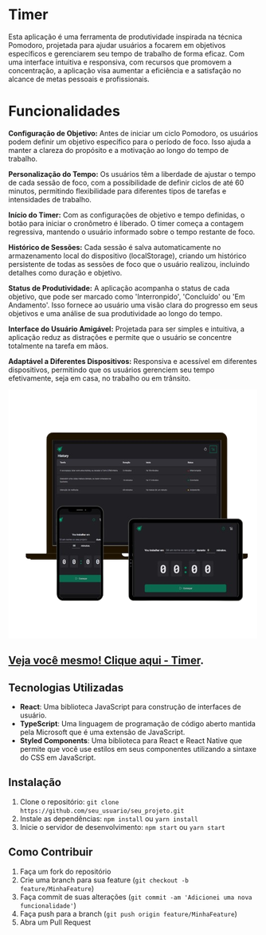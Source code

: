 # Timer

Esta aplicação é uma ferramenta de produtividade inspirada na técnica Pomodoro, projetada para ajudar usuários a focarem em objetivos específicos e gerenciarem seu tempo de trabalho de forma eficaz. Com uma interface intuitiva e responsiva, com recursos que promovem a concentração, a aplicação visa aumentar a eficiência e a satisfação no alcance de metas pessoais e profissionais.

# Funcionalidades

**Configuração de Objetivo:** Antes de iniciar um ciclo Pomodoro, os usuários podem definir um objetivo específico para o período de foco. Isso ajuda a manter a clareza do propósito e a motivação ao longo do tempo de trabalho.

**Personalização do Tempo:** Os usuários têm a liberdade de ajustar o tempo de cada sessão de foco, com a possibilidade de definir ciclos de até 60 minutos, permitindo flexibilidade para diferentes tipos de tarefas e intensidades de trabalho.

**Início do Timer:** Com as configurações de objetivo e tempo definidas, o botão para iniciar o cronômetro é liberado. O timer começa a contagem regressiva, mantendo o usuário informado sobre o tempo restante de foco.

**Histórico de Sessões:** Cada sessão é salva automaticamente no armazenamento local do dispositivo (localStorage), criando um histórico persistente de todas as sessões de foco que o usuário realizou, incluindo detalhes como duração e objetivo.

**Status de Produtividade:** A aplicação acompanha o status de cada objetivo, que pode ser marcado como 'Interronpido', 'Concluído' ou 'Em Andamento'. Isso fornece ao usuário uma visão clara do progresso em seus objetivos e uma análise de sua produtividade ao longo do tempo.

**Interface do Usuário Amigável:** Projetada para ser simples e intuitiva, a aplicação reduz as distrações e permite que o usuário se concentre totalmente na tarefa em mãos.

**Adaptável a Diferentes Dispositivos:** Responsiva e acessível em diferentes dispositivos, permitindo que os usuários gerenciem seu tempo efetivamente, seja em casa, no trabalho ou em trânsito.

![Preview do Projeto](public/telas-timer.png)

## [Veja você mesmo! Clique aqui - Timer](https://timer-lemon-chi.vercel.app/).

## Tecnologias Utilizadas

-   **React**: Uma biblioteca JavaScript para construção de interfaces de usuário.
-   **TypeScript**: Uma linguagem de programação de código aberto mantida pela Microsoft que é uma extensão de JavaScript.
-   **Styled Components**: Uma biblioteca para React e React Native que permite que você use estilos em seus componentes utilizando a sintaxe do CSS em JavaScript.

## Instalação

1. Clone o repositório: `git clone https://github.com/seu_usuario/seu_projeto.git`
2. Instale as dependências: `npm install` ou `yarn install`
3. Inicie o servidor de desenvolvimento: `npm start` ou `yarn start`

## Como Contribuir

1. Faça um fork do repositório
2. Crie uma branch para sua feature (`git checkout -b feature/MinhaFeature`)
3. Faça commit de suas alterações (`git commit -am 'Adicionei uma nova funcionalidade'`)
4. Faça push para a branch (`git push origin feature/MinhaFeature`)
5. Abra um Pull Request
